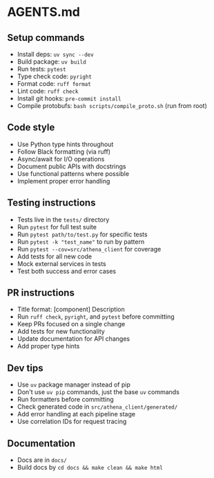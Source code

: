 # AGENTS.md

## Setup commands
- Install deps: `uv sync --dev`
- Build package: `uv build`
- Run tests: `pytest`
- Type check code: `pyright`
- Format code: `ruff format`
- Lint code: `ruff check`
- Install git hooks: `pre-commit install`
- Compile protobufs: `bash scripts/compile_proto.sh` (run from root)

## Code style
- Use Python type hints throughout
- Follow Black formatting (via ruff)
- Async/await for I/O operations
- Document public APIs with docstrings
- Use functional patterns where possible
- Implement proper error handling

## Testing instructions
- Tests live in the `tests/` directory
- Run `pytest` for full test suite
- Run `pytest path/to/test.py` for specific tests
- Run `pytest -k "test_name"` to run by pattern
- Run `pytest --cov=src/athena_client` for coverage
- Add tests for all new code
- Mock external services in tests
- Test both success and error cases

## PR instructions
- Title format: [component] Description
- Run `ruff check`, `pyright`, and `pytest` before committing
- Keep PRs focused on a single change
- Add tests for new functionality
- Update documentation for API changes
- Add proper type hints

## Dev tips
- Use `uv` package manager instead of pip
- Don't use `uv pip` commands, just the base `uv` commands
- Run formatters before committing
- Check generated code in `src/athena_client/generated/`
- Add error handling at each pipeline stage
- Use correlation IDs for request tracing

## Documentation
- Docs are in `docs/`
- Build docs by `cd docs && make clean && make html`
